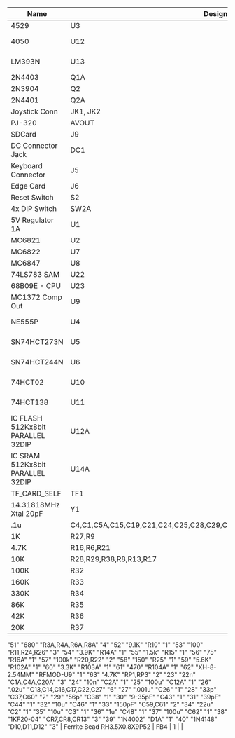 |	Name | 	Designator | Quantity | Stock |
| ----------- | ----- | ----------- | ------- |
| 4529 | 	U3 | 	1 | 
| 4050 | 	U12 |	1 | 296-2056-ND |
| LM393N | 	U13 | 1 | 296-1398-5-ND |
| 2N4403 | 	Q1A | 1 | |
| 2N3904 | 	Q2 | 1 | |
| 2N4401 |  Q2A | 1 | |
| Joystick Conn | JK1, JK2 | 2 | |
| PJ-320 | AVOUT |	1 | |
| SDCard | J9 | 1 | |
| DC Connector Jack |	DC1 | 1 | |
| Keyboard Connector | J5 | 1 | |
| Edge Card | J6 | 1 | S9672-ND |
| Reset Switch | S2 |	1 | | 
| 4x DIP Switch | SW2A | 1 | |
| 5V Regulator 1A | U1 | 1 | |
| MC6821 | U2 |	1 | eBay |
| MC6822 | U7 | 1 | eBay |
| MC6847 | U8 | 1 | eBay |
| 74LS783 SAM |	U22 |	1 | eBay |
| 68B09E - CPU | U23 | 1 | eBay |
| MC1372 Comp Out | U9 |	1 | eBay |
| NE555P | U4 | 1 | 296-21753-5-ND |
| SN74HCT273N | U5 | 1 | 296-1613-5-ND |
| SN74HCT244N | U6 | 1 | 296-2104-5-ND |
| 74HCT02 | U10 | 1 | 296-2082-5-ND |
| 74HCT138| U11 | 1 | 296-2091-5-ND |
| IC FLASH 512Kx8bit PARALLEL 32DIP | U12A | 1 | SST39SF040-70-4C-PHE-ND |
| IC SRAM 512Kx8bit PARALLEL 32DIP | U14A | 1 | 1450-1178-5-ND |
| TF_CARD_SELF | TF1 | 1 | |
| 14.31818MHz Xtal 20pF |	Y1 | 1 | XC1757-ND |
| .1u |	C4,C1,C5A,C15,C19,C21,C24,C25,C28,C29,C30,C32,C33,C34,C36A,C45,C47,C50A,C58 |	19 | 
| 1K |	R27,R9 | 	2 | | 
| 4.7K |	R16,R6,R21 | 	3 | |
| 10K |	R28,R29,R38,R8,R13,R17 | 6 | |
| 100K |	R32 |	1 | |
| 160K | R33 | 1 | |
| 330K | R34 | 1 | |
| 86K | R35 | 1 | |
| 42K | R36 | 1 | |
| 20K | R37 | 1 | |
"51"	"680"	"R3A,R4A,R6A,R8A"	"4"
"52"	"9.1K"	"R10"	"1"
"53"	"100"	"R11,R24,R26"	"3"
"54"	"3.9K"	"R14A"	"1"
"55"	"1.5k"	"R15"	"1"
"56"	"75"	"R16A"	"1"
"57"	"100k"	"R20,R22"	"2"
"58"	"150"	"R25"	"1"
"59"	"5.6K"	"R102A"	"1"
"60"	"3.3K"	"R103A"	"1"
"61"	"470"	"R104A"	"1"
"62"	"XH-8-2.54MM"	"RFMOD-U9"	"1"
"63"	"4.7K"	"RP1,RP3"	"2"
"23"	"22n"	"C1A,C4A,C20A"	"3"
"24"	"10n"	"C2A"	"1"
"25"	"100u"	"C12A"	"1"
"26"	".02u"	"C13,C14,C16,C17,C22,C27"	"6"
"27"	".001u"	"C26"	"1"
"28"	"33p"	"C37,C60"	"2"
"29"	"56p"	"C38"	"1"
"30"	"9-35pF"	"C43"	"1"
"31"	"39pF"	"C44"	"1"
"32"	"10u"	"C46"	"1"
"33"	"150pF"	"C59,C61"	"2"
"34"	"22u"	"C2"	"1"
"35"	"10u"	"C3"	"1"
"36"	"1u"	"C48"	"1"
"37"	"100u"	"C62"	"1"
"38"	"1KF20-04"	"CR7,CR8,CR13"	"3"
"39"	"1N4002"	"D1A"	"1"
"40"	"1N4148"	"D10,D11,D12"	"3"
| Ferrite Bead RH3.5X0.8X9P52 | FB4 | 1 | |
